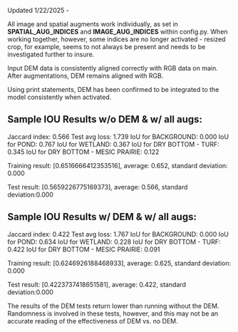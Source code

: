 Updated 1/22/2025 -

All image and spatial augments work individually, as set in **SPATIAL_AUG_INDICES** and **IMAGE_AUG_INDICES** within config.py. When working together, however, some indices are no longer activated - resized crop, for example, seems to not always be present and needs to be investigated further to insure.

Input DEM data is consistently aligned correctly with RGB data on main. After augmentations, DEM remains aligned with RGB.

Using print statements, DEM has been confirmed to be integrated to the model consistently when activated.

## Sample IOU Results w/o DEM & w/ all augs:
Jaccard index: 0.566
Test avg loss: 1.739
IoU for BACKGROUND: 0.000
IoU for POND: 0.767
IoU for WETLAND: 0.367
IoU for DRY BOTTOM - TURF: 0.345
IoU for DRY BOTTOM - MESIC PRAIRIE: 0.122

Training result: [0.6516666412353516],
average: 0.652, standard deviation: 0.000

Test result: [0.5659226775169373],
average: 0.566, standard deviation:0.000

## Sample IOU Results w/ DEM & w/ all augs:
Jaccard index: 0.422
Test avg loss: 1.767
IoU for BACKGROUND: 0.000
IoU for POND: 0.634
IoU for WETLAND: 0.228
IoU for DRY BOTTOM - TURF: 0.422
IoU for DRY BOTTOM - MESIC PRAIRIE: 0.091

Training result: [0.6246926188468933],
average: 0.625, standard deviation: 0.000

Test result: [0.4223737418651581],
average: 0.422, standard deviation:0.000

The results of the DEM tests return lower than running without the DEM. Randomness is involved in these tests, however, and this may not be an accurate reading of the effectiveness of DEM vs. no DEM.
